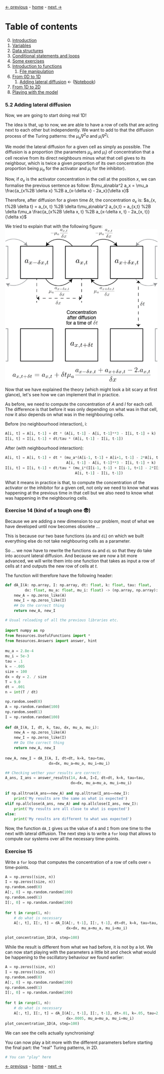 [&larr; previous](6-1-From-0D-to-1D.md) - [home](https://guignardlab.github.io/CenTuri-Course/) - [next &rarr;](7-From-1D-to-2D.md)

# Table of contents
0. [Introduction](0-Introduction.md)
1. [Variables](1-Variables.md)
2. [Data structures](2-Data-Structures.md)
3. [Conditional statements and loops](3-Conditional-Statements-Loops.md)
4. [Some exercises](4-Some-Exercises.md)
5. [Introduction to functions](5-0-Introduction-function.md)
    1. [File manipulation](5-1-File-manipulation.md)
6. [From 0D to 1D](6-1-From-0D-to-1D.md)
    1. [Adding lateral diffusion](6-2-Adding-lateral-diffusion.md) &larr; ([Notebook](../6-2-Adding-lateral-diffusion.ipynb))
7. [From 1D to 2D](7-From-1D-to-2D.md)
8. [Playing with the model](8-Playing-with-the-model.md)

### 5.2 Adding lateral diffusion
Now, we are going to start doing real 1D!

The idea is that, up to now, we are able to have a row of cells that are acting next to each other but independently. We want to add to that the diffusion process of the Turing patterns: the $\mu_a\nabla^2 a$ and $\mu_i\nabla^2 i$.

We model the lateral diffusion for a given cell as simply as possible. The diffusion is a proportion (the parameters $\mu_a$ and $\mu_i$) of concentration that a cell receive from its direct neighbours minus what that cell gives to its neighbour, which is twice a given proportion of its own concentration (the proportion being $\mu_a$ for the activator and $\mu_i$ for the inhibitor).

Now, if $a_x$ is the activator concentration in the cell at the position $x$, we can formalise the previous sentence as follow:
$\mu_a\nabla^2 a_x = \mu_a \frac{a_{x%2B \delta x} %2B  a_{x-\delta x} - 2a_x}{\delta x}$



Therefore, after diffusion for a given time $\delta t$, the concentration $a_x$ is:
$a_{x, t%2B \delta t} = a_{x, t} %2B  \delta t\mu_a\nabla^2 a_{x,t} = a_{x,t} %2B  \delta t\mu_a \frac{a_{x%2B \delta x, t} %2B  a_{x-\delta x, t} - 2a_{x, t}}{\delta x}$


We tried to explain that with the following figure:
<img src="../Images/Diffusion.png" alt="Diffusion" width="500"/>

Now that we have explained the theory (which might look a bit scary at first glance), let's see how we can implement that in practice.

As before, we need to compute the concentration of $A$ and $I$ for each cell.
The difference is that before it was only depending on what was in that cell, now it also depends on what was in the neighbouring cells.

Before (no neighbourhood interaction), i:
```python
A[i, t] = A[i, t-1] + dt * (A[i, t-1] - A[i, t-1]**3 - I[i, t-1] + k)
I[i, t] = I[i, t-1] + dt/tau * (A[i, t-1] - I[i, t-1])
```

After (with neighbourhood interaction):
```python
A[i, t] = A[i, t-1] + dt * (mu_a*(A[i-1, t-1] + A[i+1, t-1] - 2*A[i, t-1]) +\
                            A[i, t-1] - A[i, t-1]**3 - I[i, t-1] + k)
I[i, t] = I[i, t-1] + dt/tau * (mu_i*(I[i-1, t-1] + I[i-1, t+1] - 2*I[i, t-1]) +\
                                A[i, t-1] - I[i, t-1])
```

What it means in practice is that, to compute the concentration of the activator or the inhibitor for a given cell, not only we need to know what was happening at the previous time in that cell but we also need to know what was happening in the neighbouring cells.

### Exercise 14 (kind of a tough one 😨)

Because we are adding a new dimension to our problem, most of what we have developed until now becomes obsolete ...

This is because our two base functions (`da` and `di`) on which we built everything else do not take neighbouring cells as a parameter.

So ... we now have to rewrite the functions `da` and `di` so that they do take into account lateral diffusion. And because we are now a bit more advanced, we will write them into one function that takes as input a row of cells at $t$ and outputs the new row of cells at $t%2B \delta t$.

The function will therefore have the following header:
```python
def dA_I(A: np.array, I: np.array, dt: float, k: float, tau: float,
         dx: float, mu_a: float, mu_i: float) -> (np.array, np.array):
    new_A = np.zeros_like(A)
    new_I = np.zeros_like(I)
    ## Do the correct thing
    return new_A, new_I
```


```python
# Usual reloading of all the previous libraries etc.

import numpy as np
from Resources.UsefulFunctions import *
from Resources.Answers import answer, hint

mu_a = 2.8e-4
mu_i = 5e-3
tau = .1
k = -.005
size = 100
dx = dy = 2. / size
T = 9.0
dt = .001
n = int(T / dt)
```


```python
np.random.seed(0)
A = np.random.random(100)
np.random.seed(1)
I = np.random.random(100)

def dA_I(A, I, dt, k, tau, dx, mu_a, mu_i):
    new_A = np.zeros_like(A)
    new_I = np.zeros_like(I)
    ## Do the correct thing
    return new_A, new_I

new_A, new_I = dA_I(A, I, dt=dt, k=k, tau=tau,
                    dx=dx, mu_a=mu_a, mu_i=mu_i)
```


```python
## Checking wether your results are correct:
A_ans, I_ans = answer_results(14, A=A, I=I, dt=dt, k=k, tau=tau,
                              dx=dx, mu_a=mu_a, mu_i=mu_i)

if np.alltrue(A_ans==new_A) and np.alltrue(I_ans==new_I):
    print('My results are the same as what is expected')
elif np.allclose(A_ans, new_A) and np.allclose(I_ans, new_I):
    print('My results are all close to what is expected')
else:
    print('My results are different to what was expected')
```

Now, the function `dA_I` gives us the value of `A` and `I` from one time to the next with lateral diffusion.
The next step is to write a `for` loop that allows to compute our systems over all the necessary time-points.

### Exercise 15
Write a `for` loop that computes the concentration of a row of cells over `n` time-points.


```python
A = np.zeros((size, n))
I = np.zeros((size, n))
np.random.seed(0)
A[:, 0] = np.random.random(100)
np.random.seed(1)
I[:, 0] = np.random.random(100)

for t in range(1, n):
    # do what is necessary
    A[:, t], I[:, t] = dA_I(A[:, t-1], I[:, t-1], dt=dt, k=k, tau=tau,
                            dx=dx, mu_a=mu_a, mu_i=mu_i)
```


```python
plot_concentration_1D(A, step=100)
```

While the result is different from what we had before, it is not by a lot.
We can now start playing with the parameters a little bit and check what would be happening to the oscillatory behaviour we found earlier:


```python
A = np.zeros((size, n))
I = np.zeros((size, n))
np.random.seed(0)
A[:, 0] = np.random.random(100)
np.random.seed(1)
I[:, 0] = np.random.random(100)

for t in range(1, n):
    # do what is necessary
    A[:, t], I[:, t] = dA_I(A[:, t-1], I[:, t-1], dt=.01, k=.05, tau=2,
                            dx=.0005, mu_a=mu_a, mu_i=mu_i)
plot_concentration_1D(A, step=100)
```

We can see the cells actually synchronising!

You can now play a bit more with the different parameters before starting the final part: the "real" Turing patterns, in 2D.


```python
# You can "play" here
```

[&larr; previous](6-1-From-0D-to-1D.md) - [home](https://guignardlab.github.io/CenTuri-Course/) - [next &rarr;](7-From-1D-to-2D.md)